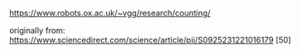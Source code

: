 https://www.robots.ox.ac.uk/~vgg/research/counting/

originally from:
https://www.sciencedirect.com/science/article/pii/S0925231221016179 [50]